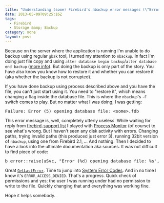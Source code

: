 ```yaml
---
title: "Understanding (some) Firebird's nbackup error messages (\"Error (xxx) opening database file\")"
date: 2013-05-09T09:25:16Z
tags:
  - Firebird
  - Storage &amp; Backup
category: none
layout: post
---
```

Because on the server where the application is running I'm unable to do backup using regular `gbak` tool, I turned my attention to `nbackup`. In fact I'm doing just file copy and using `alter database begin backup`/`alter database end backup` ([more info][1]). But doing the backup is only part of the story. You have also know you know how to restore it and whether you can restore it (aka whether the backup is not corrupted).

<!-- excerpt -->

If you have done backup using process described above and you have the file, you can't just start using it. You need to "restore it", which means changing a flag inside the database file. This is where the `nbackup`'s `-F` switch comes to play. But no matter what I was doing, I was getting: 

<pre class="brush:plain">
Failure: Error (5) opening database file: &lt;some&gt;.fdb
</pre>

This error message is, well, completely utterly useless. While waiting for reply from [firebird-support list][2] I played with [Process Monitor][3] (of course) to see what's wrong. But I haven't seen any disk activity with errors. Changing paths, trying invalid paths (this produced just error 3), running 32bit version of `nbackup`, using one from Firebird 2.1, ... And nothing. Then I decided to have a look into the ultimate documentation aka sources. It was not difficult to find piece of code:

<pre class="brush:cpp">
b_error::raise(uSvc, "Error (%d) opening database file: %s", GetLastError(), dbname.c_str());
</pre>

Great [`GetLastError`][4]. Time to jump into [System Error Codes][5]. And in no time I know it's `ERROR_ACCESS_DENIED`. That's a progress. Quick check of permissions and yes; the user I was running under had no permission to write to the file. Quickly changing that and everything was working fine.

Hope it helps somebody.

[1]: http://www.firebirdsql.org/manual/nbackup-lock-unlock.html
[2]: http://www.firebirdsql.org/en/mailing-lists/
[3]: http://technet.microsoft.com/en-us/sysinternals/bb896645.aspx
[4]: http://msdn.microsoft.com/en-us/library/windows/desktop/ms679360(v=vs.85).aspx
[5]: http://msdn.microsoft.com/en-us/library/windows/desktop/ms681381(v=vs.85).aspx